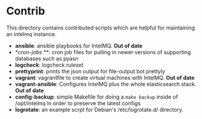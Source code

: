 
# Contrib

This directory contains contributed scripts which are helpful for maintaining an intelmq instance.

* **ansible**: ansible playbooks for IntelMQ. **Out of date**
* **cron-jobs* **: cron job files for pulling in newer versions of supporting databases such as pyasn
* **logcheck**: logcheck ruleset
* **prettyprint**: prints the json output for file-output bot prettyly
* **vagrant**: vagrantfile to create virtual machines with IntelMQ. **Out of date**
* **vagrant-ansible**: Configures IntelMQ plus the whole elasticsearch stack. **Out of date**
* **config-backup**: simple Makefile for doing a `make backup` inside of /opt/intelmq in order to preserve the latest configs
* **logrotate**: an example scrpt for Debian's /etc/logrotate.d/ directory.
